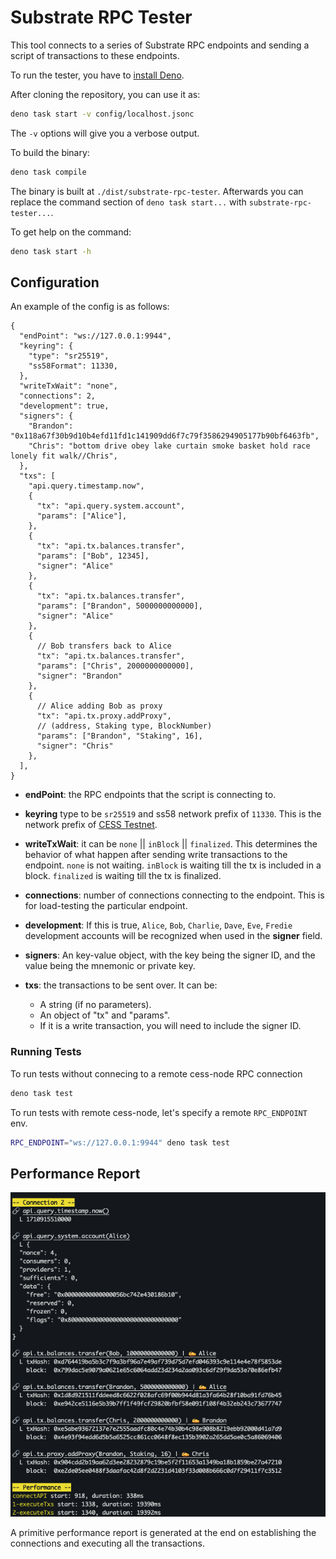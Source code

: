 # Substrate RPC Tester

This tool connects to a series of Substrate RPC endpoints and sending a script of transactions to these endpoints.

To run the tester, you have to [install Deno](https://docs.deno.com/runtime/manual/getting_started/installation).

After cloning the repository, you can use it as:

```bash
deno task start -v config/localhost.jsonc
```

The `-v` options will give you a verbose output.

To build the binary:

```bash
deno task compile
```

The binary is built at `./dist/substrate-rpc-tester`. Afterwards you can replace the command section of `deno task start...` with `substrate-rpc-tester...`.

To get help on the command:

```bash
deno task start -h
```

## Configuration

An example of the config is as follows:

```jsonc
{
  "endPoint": "ws://127.0.0.1:9944",
  "keyring": {
    "type": "sr25519",
    "ss58Format": 11330,
  },
  "writeTxWait": "none",
  "connections": 2,
  "development": true,
  "signers": {
    "Brandon": "0x118a67f30b9d10b4efd11fd1c141909dd6f7c79f3586294905177b90bf6463fb",
    "Chris": "bottom drive obey lake curtain smoke basket hold race lonely fit walk//Chris",
  },
  "txs": [
    "api.query.timestamp.now",
    {
      "tx": "api.query.system.account",
      "params": ["Alice"],
    },
    {
      "tx": "api.tx.balances.transfer",
      "params": ["Bob", 12345],
      "signer": "Alice"
    },
    {
      "tx": "api.tx.balances.transfer",
      "params": ["Brandon", 5000000000000],
      "signer": "Alice"
    },
    {
      // Bob transfers back to Alice
      "tx": "api.tx.balances.transfer",
      "params": ["Chris", 2000000000000],
      "signer": "Brandon"
    },
    {
      // Alice adding Bob as proxy
      "tx": "api.tx.proxy.addProxy",
      // (address, Staking type, BlockNumber)
      "params": ["Brandon", "Staking", 16],
      "signer": "Chris"
    },
  ],
}
```

- **endPoint**: the RPC endpoints that the script is connecting to.

- **keyring** type to be `sr25519` and ss58 network prefix of `11330`. This is the network prefix of [CESS Testnet](https://github.com/paritytech/ss58-registry/blob/57920666a85e0ec28bf47bdbc9f9317a87649988/ss58-registry.json#L1237-L1245).

- **writeTxWait**: it can be `none` || `inBlock` || `finalized`. This determines the behavior of what happen after sending write transactions to the endpoint. `none` is not waiting. `inBlock` is waiting till the tx is included in a block. `finalized` is waiting till the tx is finalized.

- **connections**: number of connections connecting to the endpoint. This is for load-testing the particular endpoint.

- **development**: If this is true, `Alice`, `Bob`, `Charlie`, `Dave`, `Eve`, `Fredie` development accounts will be recognized when used in the **signer** field.

- **signers**: An key-value object, with the key being the signer ID, and the value being the mnemonic or private key.

- **txs**: the transactions to be sent over. It can be:
  - A string (if no parameters).
  - An object of "tx" and "params".
  - If it is a write transaction, you will need to include the signer ID.

### Running Tests

To run tests without connecing to a remote cess-node RPC connection

```bash
deno task test
```

To run tests with remote cess-node, let's specify a remote `RPC_ENDPOINT` env.
```bash
RPC_ENDPOINT="ws://127.0.0.1:9944" deno task test
```

## Performance Report

![Primitive Report](./doc/asset/primitive-report.png)

A primitive performance report is generated at the end on establishing the connections and executing all the transactions.
